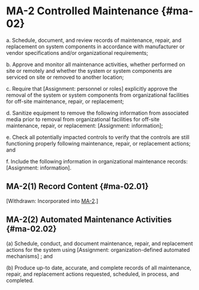 # MA-2 Controlled Maintenance {#ma-02}

a. Schedule, document, and review records of maintenance, repair, and replacement on system components in accordance with manufacturer or vendor specifications and/or organizational requirements;

b. Approve and monitor all maintenance activities, whether performed on site or remotely and whether the system or system components are serviced on site or removed to another location;

c. Require that [Assignment: personnel or roles] explicitly approve the removal of the system or system components from organizational facilities for off-site maintenance, repair, or replacement;

d. Sanitize equipment to remove the following information from associated media prior to removal from organizational facilities for off-site maintenance, repair, or replacement: [Assignment: information];

e. Check all potentially impacted controls to verify that the controls are still functioning properly following maintenance, repair, or replacement actions; and

f. Include the following information in organizational maintenance records: [Assignment: information].

## MA-2(1) Record Content {#ma-02.01}

[Withdrawn: Incorporated into [MA-2](../ma/ma-02#ma-02).]

## MA-2(2) Automated Maintenance Activities {#ma-02.02}

(a) Schedule, conduct, and document maintenance, repair, and replacement actions for the system using [Assignment: organization-defined automated mechanisms] ; and

(b) Produce up-to date, accurate, and complete records of all maintenance, repair, and replacement actions requested, scheduled, in process, and completed.

